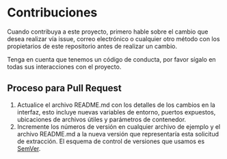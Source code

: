 # Contribuciones

Cuando contribuya a este proyecto, primero hable sobre el cambio que desea realizar vía issue, correo electrónico o cualquier otro método con los propietarios de este repositorio antes de realizar un cambio.

Tenga en cuenta que tenemos un código de conducta, por favor sígalo en todas sus interacciones con el proyecto.

## Proceso para Pull Request
1. Actualice el archivo README.md con los detalles de los cambios en la interfaz, esto incluye nuevas variables de entorno, puertos expuestos, ubicaciones de archivos útiles y parámetros de contenedor.
2. Incremente los números de versión en cualquier archivo de ejemplo y el archivo README.md a la nueva versión que representaría esta solicitud de extracción. El esquema de control de versiones que usamos es [SemVer](http://semver.org/).

